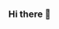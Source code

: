 ### Hi there 👋

<!--
**k-kuijper/k-kuijper** is a repository for my resume.

---

- 🔭 I’m currently working on adding my resume here. 
- 🌱 I’m currently learning JSON. 
- 👯 I’m looking to collaborate on art projects/LED glowy things/IoT
- 😄 Pronouns: she/her
- ⚡ Fun fact: I refinish and upcycle furniture as a hobby. 
-->
